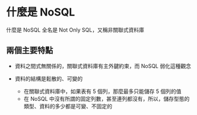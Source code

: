 # 什麼是 NoSQL

什麼是 NoSQL 全名是 Not Only SQL，又稱非關聯式資料庫

## 兩個主要特點

* 資料之間式無關係的，關聯式資料庫有主外鍵約束，而 NoSQL 弱化這種觀念

* 資料的結構是鬆散的、可變的
  * 在關聯式資料庫中，如果表有 5 個列，那麼最多只能儲存 5 個列的值
  * 在 NoSQL 中沒有所謂的固定列數，甚至連列都沒有，所以，儲存型態的類型、資料的多少都是可變、不固定的
